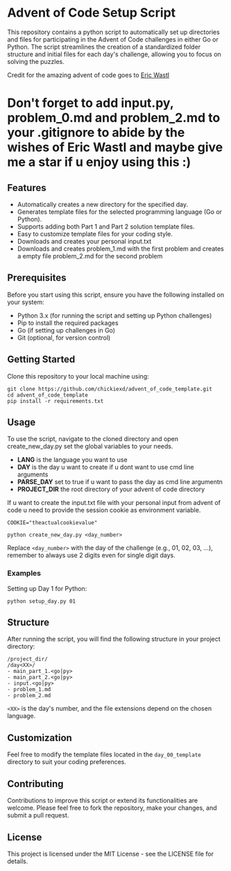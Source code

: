 # Advent of Code Setup Script

This repository contains a python script to automatically set up directories and files for participating in the Advent of Code challenges in either Go or Python. The script streamlines the creation of a standardized folder structure and initial files for each day's challenge, allowing you to focus on solving the puzzles.

Credit for the amazing advent of code goes to [Eric Wastl](https://adventofcode.com/)

<h1>Don't forget to add input.py, problem_0.md and problem_2.md to your .gitignore to abide by the wishes of Eric Wastl
and maybe give me a star if u enjoy using this :)</h1>

## Features

- Automatically creates a new directory for the specified day.
- Generates template files for the selected programming language (Go or Python).
- Supports adding both Part 1 and Part 2 solution template files.
- Easy to customize template files for your coding style.
- Downloads and creates your personal input.txt
- Downloads and creates problem_1.md with the first problem and creates a empty file problem_2.md for the second problem

## Prerequisites

Before you start using this script, ensure you have the following installed on your system:
- Python 3.x (for running the script and setting up Python challenges)
- Pip to install the required packages
- Go (if setting up challenges in Go)
- Git (optional, for version control)

## Getting Started

Clone this repository to your local machine using:
 
```
git clone https://github.com/chickiexd/advent_of_code_template.git
cd advent_of_code_template
pip install -r requirements.txt
```

## Usage

To use the script, navigate to the cloned directory and open create_new_day.py set the global variables to your needs.

- **LANG** is the language you want to use
- **DAY** is the day u want to create if u dont want to use cmd line arguments
- **PARSE_DAY** set to true if u want to pass the day as cmd line argumentn
- **PROJECT_DIR** the root directory of your advent of code directory

If u want to create the input.txt file with your personal input from advent of code u need to provide the session cookie as environment variable.

```
COOKIE="theactualcookievalue"
```

```
python create_new_day.py <day_number>
```

Replace `<day_number>` with the day of the challenge (e.g., 01, 02, 03, ...), remember to always use 2 digits even for single digit days.



### Examples

Setting up Day 1 for Python:

```
python setup_day.py 01
```

## Structure

After running the script, you will find the following structure in your project directory:
```
/project_dir/
/day<XX>/
- main_part_1.<go|py>
- main_part_2.<go|py>
- input.<go|py>
- problem_1.md
- problem_2.md
```

`<XX>` is the day's number, and the file extensions depend on the chosen language.

## Customization

Feel free to modify the template files located in the `day_00_template` directory to suit your coding preferences.

## Contributing

Contributions to improve this script or extend its functionalities are welcome. Please feel free to fork the repository, make your changes, and submit a pull request.

## License

This project is licensed under the MIT License - see the LICENSE file for details.